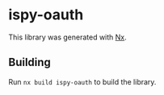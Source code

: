 # ispy-oauth

This library was generated with [Nx](https://nx.dev).

## Building

Run `nx build ispy-oauth` to build the library.
